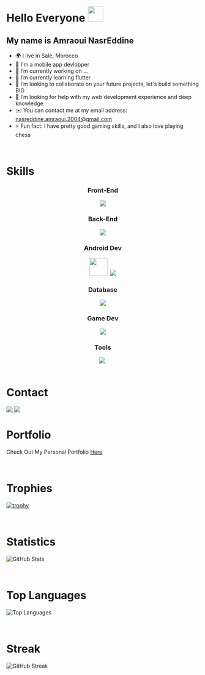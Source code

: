 Hello Everyone <img src="https://github.com/user-attachments/assets/eca030c6-0c40-4a71-b65a-fb8c73f933c7" height="40px" /><br>
======================================================================================================================================
My name is Amraoui NasrEddine
-----------------------------------------------------------------------------------------------------------------

- 🌍  I live in Sale, Morocco
- 🧠  I'm a mobile app devlopper
- 🔭 I’m currently working on ...
- 🌱 I’m currently learning flutter
- 👯 I’m looking to collaborate on your future projects, let's build something BIG
- 🤔 I’m looking for help with my web development experience and deep knowledge
- ✉️  You can contact me at my email address: [nasreddine.amraoui.2004@gmail.com](mailto:nasreddine.amraoui.2004@gmail.com)
- ⚡ Fun fact: I have pretty good gaming skills, and I also love playing chess  

<br>

# Skills
<div align="center">
  <h3>Front-End</h3>
  <img src="https://skillicons.dev/icons?i=html,css,bootstrap,js,ts,react,next,tailwind" />
  <h3>Back-End</h3>
  <img src="https://skillicons.dev/icons?i=php,nodejs,python" />
  <h3>Android Dev</h3>
  <img src="https://user-images.githubusercontent.com/25181517/185062810-7ee0c3d2-17f2-4a98-9d8a-a9576947692b.png" height="47px" />&nbsp;
  <img src="https://skillicons.dev/icons?i=flutter,swift" />
  <h3>Database</h3>
  <img src="https://skillicons.dev/icons?i=mysql,firebase" />
  <h3>Game Dev</h3>
  <img src="https://skillicons.dev/icons?i=cs,unity,godot" />
  <h3>Tools</h3>
  <img src="https://skillicons.dev/icons?i=git,powershell,vite,npm,visualstudio,vscode,androidstudio,pycharm" />&nbsp;
</div>

<br>

# Contact
<a href="https://www.linkedin.com/in/nadir-el-ouadghiri-518080209/">
  <img src="https://skillicons.dev/icons?i=linkedin" />
</a>
<a href="mailto:nadirelouadghiri03@gmail.com">
  <img src="https://skillicons.dev/icons?i=gmail" />
</a>

<br>

# Portfolio
Check Out My Personal Portfolio <a href="[#](https://amr-dev-500ab.web.app/)">Here</a>

<br>

# Trophies
[![trophy](https://github-profile-trophy.vercel.app/?username=nasr-amraoui)](https://github.com/nasr-amraoui/github-profile-trophy)

<br>

# Statistics
![GitHub Stats](https://github-readme-stats.vercel.app/api?username=nasr-amraoui&show_icons=true&theme=algolia)

<br>

# Top Languages
![Top Languages](https://github-readme-stats.vercel.app/api/top-langs/?username=nasr-amraoui&layout=compact&theme=algolia)

<br>

# Streak
![GitHub Streak](https://github-readme-streak-stats.herokuapp.com/?user=nasr-amraoui&layout=compact&theme=algolia)
